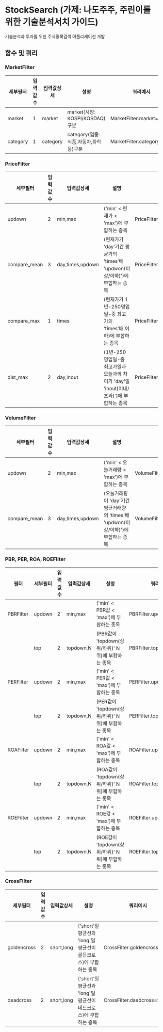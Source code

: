 # StockSearch (가제: 나도주주, 주린이를 위한 기술분석서치 가이드)
기술분석과 투자를 위한 주식종목검색 어플리케이션 개발


## 함수 및 쿼리

### MarketFilter
| 세부필터      |입력값수| 입력값상세        | 설명                                                       | 쿼리예시                            |
|--------------|-------|------------------|------------------------------------------------------------|------------------------------------|
| market       | 1     | market           | market(시장: KOSPI/KOSDAQ)구분                              | MarketFilter.market=KOSPI          |
| category     | 1     | category         | category(업종: 식품,자동차,화학 등)구분                       | MarketFilter.category=car          |

### PriceFilter
| 세부필터      |입력값수| 입력값상세        | 설명                                                       | 쿼리예시                            |
|--------------|-------|------------------|------------------------------------------------------------|------------------------------------|
| updown       | 2     | min,max          | ('min' < 현재가 < 'max')에 부합하는 종목                     | PriceFilter.updown=1000,10000      |
| compare_mean | 3     | day,times,updown | (현재가가 'day'기간 평균가의 'times'배 'updwon(이상/이하)')에 부합하는 종목 | PriceFilter.compare_mean=365,0.5,down |
| compare_max  | 1     | times            | (현재가가 1년-250영업일-중 최고가의 'times'배 이하)에 부합하는 종목         | PriceFilter.compare_max=0.7 |
| dist_max     | 2     | day,inout        | (1년-250영업일-중 최고가일과 오늘과의 차이가 'day'일 'inout(이내/초과)')에 부합하는 종목 | PriceFilter.dist_max=90,out |

### VolumeFilter
| 세부필터      |입력값수| 입력값상세        | 설명                                                       | 쿼리예시                            |
|--------------|-------|------------------|------------------------------------------------------------|------------------------------------|
| updown       | 2     | min,max          | ('min' < 오늘거래량 < 'max')에 부합하는 종목                  | VolumeFilter.updown=1000,10000     |
| compare_mean | 3     | day,times,updown | (오늘거래량이 'day'기간 평균거래량의 'times'배 'updwon(이상/이하)')에 부합하는 종목 |VolumeFilter.compare_mean=365,0.5,down|

### PBR, PER, ROA, ROEFilter
| 필터         | 세부필터      |입력값수| 입력값상세        | 설명                                                       | 쿼리예시                            |
|--------------|--------------|-------|------------------|------------------------------------------------------------|------------------------------------|
| PBRFilter    | updown       | 2     | min,max          | ('min' < PBR값 < 'max')에 부합하는 종목                      | PBRFilter.updown=1.0,3.0           |
|              | top          | 2     | topdown,N        | (PBR값이 'topdown(상위/하위)' N위)에 부합하는 종목            | PBRFilter.top=top,20               |
| PERFilter    | updown       | 2     | min,max          | ('min' < PER값 < 'max')에 부합하는 종목                      | PERFilter.updown=1.0,3.0           |
|              | top          | 2     | topdown,N        | (PER값이 'topdown(상위/하위)' N위)에 부합하는 종목            | PERFilter.top=top,20               |
| ROAFilter    | updown       | 2     | min,max          | ('min' < ROA값 < 'max')에 부합하는 종목                      | ROAFilter.updown=1.0,3.0           |
|              | top          | 2     | topdown,N        | (ROA값이 'topdown(상위/하위)' N위)에 부합하는 종목            | ROAFilter.top=top,20               |
| ROEFilter    | updown       | 2     | min,max          | ('min' < ROE값 < 'max')에 부합하는 종목                      | ROEFilter.updown=1.0,3.0           |
|              | top          | 2     | topdown,N        | (ROE값이 'topdown(상위/하위)' N위)에 부합하는 종목            | ROEFilter.top=top,20               |

### CrossFilter
| 세부필터      |입력값수| 입력값상세        | 설명                                                       | 쿼리예시                            |
|--------------|-------|------------------|------------------------------------------------------------|------------------------------------|
| goldencross  | 2     | short,long       | ('short'일평균선과 'long'일평균선이 골든크로스)에 부합하는 종목 | CrossFilter.goldencross=5,20       |
| deadcross    | 2     | short,long       | ('short'일평균선과 'long'일평균선이 데드크로스)에 부합하는 종목 | CrossFilter.daedcross=5,20         |
